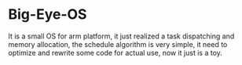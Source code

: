Big-Eye-OS
==========

It is a small OS for arm platform, it just realized a task dispatching  and memory allocation, the schedule algorithm is very simple, it need to optimize and rewrite some code for actual use, now it just is a toy.